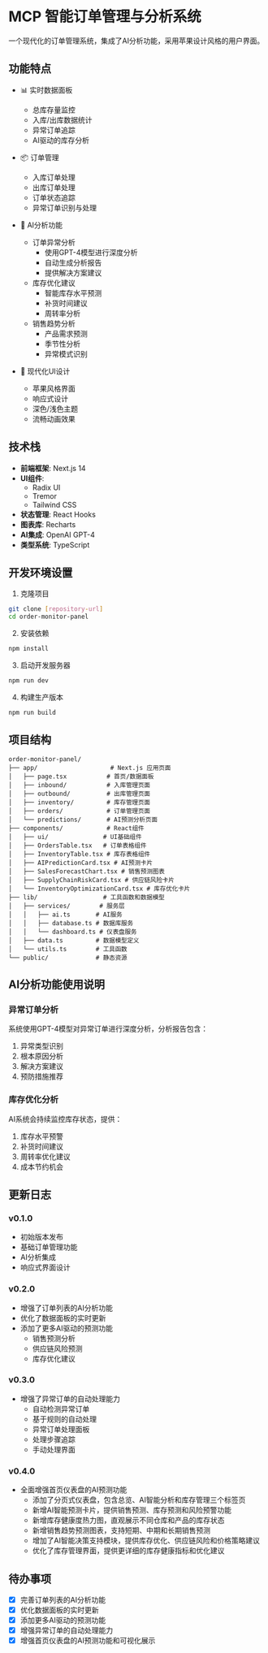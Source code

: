 # MCP 智能订单管理与分析系统

一个现代化的订单管理系统，集成了AI分析功能，采用苹果设计风格的用户界面。

## 功能特点

- 📊 实时数据面板
  - 总库存量监控
  - 入库/出库数据统计
  - 异常订单追踪
  - AI驱动的库存分析

- 📦 订单管理
  - 入库订单处理
  - 出库订单处理
  - 订单状态追踪
  - 异常订单识别与处理

- 🤖 AI分析功能
  - 订单异常分析
    - 使用GPT-4模型进行深度分析
    - 自动生成分析报告
    - 提供解决方案建议
  - 库存优化建议
    - 智能库存水平预测
    - 补货时间建议
    - 周转率分析
  - 销售趋势分析
    - 产品需求预测
    - 季节性分析
    - 异常模式识别

- 🎨 现代化UI设计
  - 苹果风格界面
  - 响应式设计
  - 深色/浅色主题
  - 流畅动画效果

## 技术栈

- **前端框架**: Next.js 14
- **UI组件**: 
  - Radix UI
  - Tremor
  - Tailwind CSS
- **状态管理**: React Hooks
- **图表库**: Recharts
- **AI集成**: OpenAI GPT-4
- **类型系统**: TypeScript

## 开发环境设置

1. 克隆项目
```bash
git clone [repository-url]
cd order-monitor-panel
```

2. 安装依赖
```bash
npm install
```

3. 启动开发服务器
```bash
npm run dev
```

4. 构建生产版本
```bash
npm run build
```

## 项目结构

```
order-monitor-panel/
├── app/                    # Next.js 应用页面
│   ├── page.tsx           # 首页/数据面板
│   ├── inbound/           # 入库管理页面
│   ├── outbound/          # 出库管理页面
│   ├── inventory/         # 库存管理页面
│   ├── orders/            # 订单管理页面
│   └── predictions/       # AI预测分析页面
├── components/            # React组件
│   ├── ui/               # UI基础组件
│   ├── OrdersTable.tsx   # 订单表格组件
│   ├── InventoryTable.tsx # 库存表格组件
│   ├── AIPredictionCard.tsx # AI预测卡片
│   ├── SalesForecastChart.tsx # 销售预测图表
│   ├── SupplyChainRiskCard.tsx # 供应链风险卡片
│   └── InventoryOptimizationCard.tsx # 库存优化卡片
├── lib/                  # 工具函数和数据模型
│   ├── services/        # 服务层
│   │   ├── ai.ts       # AI服务
│   │   ├── database.ts # 数据库服务
│   │   └── dashboard.ts # 仪表盘服务
│   ├── data.ts         # 数据模型定义
│   └── utils.ts        # 工具函数
└── public/             # 静态资源
```

## AI分析功能使用说明

### 异常订单分析
系统使用GPT-4模型对异常订单进行深度分析，分析报告包含：
1. 异常类型识别
2. 根本原因分析
3. 解决方案建议
4. 预防措施推荐

### 库存优化分析
AI系统会持续监控库存状态，提供：
1. 库存水平预警
2. 补货时间建议
3. 周转率优化建议
4. 成本节约机会

## 更新日志

### v0.1.0
- 初始版本发布
- 基础订单管理功能
- AI分析集成
- 响应式界面设计

### v0.2.0
- 增强了订单列表的AI分析功能
- 优化了数据面板的实时更新
- 添加了更多AI驱动的预测功能
  - 销售预测分析
  - 供应链风险预测
  - 库存优化建议

### v0.3.0
- 增强了异常订单的自动处理能力
  - 自动检测异常订单
  - 基于规则的自动处理
  - 异常订单处理面板
  - 处理步骤追踪
  - 手动处理界面

### v0.4.0
- 全面增强首页仪表盘的AI预测功能
  - 添加了分页式仪表盘，包含总览、AI智能分析和库存管理三个标签页
  - 新增AI智能预测卡片，提供销售预测、库存预测和风险预警功能
  - 新增库存健康度热力图，直观展示不同仓库和产品的库存状态
  - 新增销售趋势预测图表，支持短期、中期和长期销售预测
  - 增加了AI智能决策支持模块，提供库存优化、供应链风险和价格策略建议
  - 优化了库存管理界面，提供更详细的库存健康指标和优化建议

## 待办事项

- [x] 完善订单列表的AI分析功能
- [x] 优化数据面板的实时更新
- [x] 添加更多AI驱动的预测功能
- [x] 增强异常订单的自动处理能力
- [x] 增强首页仪表盘的AI预测功能和可视化展示 